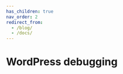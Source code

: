 ```yaml
---
has_children: true
nav_order: 2
redirect_from:
  - /blog/
  - /docs/
---
```


# WordPress debugging
